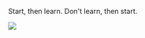 <p>Start, then learn. Don't learn, then start.</p>

![](https://github-contributor-stats.vercel.app/api?username=apoorvapendse&limit=5&theme=flat&combine_all_yearly_contributions=true)
